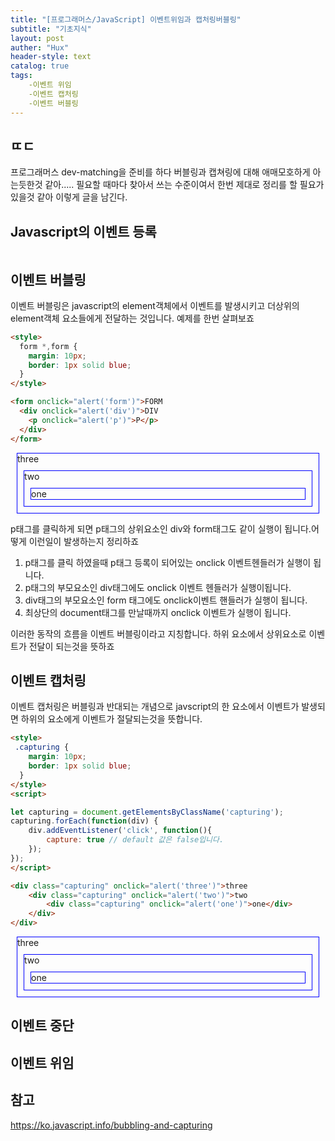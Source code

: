 ```yaml
---
title: "[프로그래머스/JavaScript] 이벤트위임과 캡처링버블링"
subtitle: "기초지식"
layout: post
auther: "Hux"
header-style: text
catalog: true
tags:
    -이벤트 위임
    -이벤트 캡처링
    -이벤트 버블링
---
```


ㄸㄷ
---
프로그래머스 dev-matching을 준비를 하다 버블링과 캡쳐링에 대해 애매모호하게 아는듯한것 같아.....
필요할 때마다 찾아서 쓰는 수준이여서 한번 제대로 정리를 할 필요가 있을것 같아 이렇게 글을 남긴다.



Javascript의 이벤트 등록
---

```js


```

이벤트 버블링
-------

이벤트 버블링은 javascript의 element객체에서 이벤트를 발생시키고 더상위의 element객체 요소들에게 전달하는 것입니다.
예제를 한번 살펴보죠

```html
<style>
  form *,form {
    margin: 10px;
    border: 1px solid blue;
  }
</style>

<form onclick="alert('form')">FORM
  <div onclick="alert('div')">DIV
    <p onclick="alert('p')">P</p>
  </div>
</form>
```

<html>
<style>
 .bubbling {
    margin: 10px;
    border: 1px solid blue;
  }
</style>

<div class="bubbling" onclick="alert('three')">three
    <div class="bubbling" onclick="alert('two')">two
        <div class="bubbling" onclick="alert('one')">one</div>
    </div>
</div>

</html>

p태그를 클릭하게 되면 p태그의 상위요소인 div와 form태그도 같이 실행이 됩니다.어떻게 이런일이 발생하는지 정리하죠

1. p태그를 클릭 하였을때 p태그 등록이 되어있는 onclick 이벤트헨들러가 실행이 됩니다.
2. p태그의 부모요소인 div태그에도 onclick 이벤트 헨들러가 실행이됩니다.
3. div태그의 부모요소인 form 태그에도 onclick이벤트 핸들러가 실행이 됩니다.
4. 최상단의 document태그를 만날때까지 onclick 이벤트가 실행이 됩니다.

이러한 동작의 흐름을 이벤트 버블링이라고 지칭합니다. 하위 요소에서 상위요소로 이벤트가 전달이 되는것을 뜻하죠



이벤트 캡처링
---
이벤트 캡처링은 버블링과 반대되는 개념으로 javscript의 한 요소에서 이벤트가 발생되면 하위의 요소에게 이벤트가 절달되는것을 뜻합니다.

```html
<style>
 .capturing {
    margin: 10px;
    border: 1px solid blue;
  }
</style>
<script>

let capturing = document.getElementsByClassName('capturing');
capturing.forEach(function(div) {
	div.addEventListener('click', function(){
		capture: true // default 값은 false입니다.
	});
});
</script>

<div class="capturing" onclick="alert('three')">three
    <div class="capturing" onclick="alert('two')">two
        <div class="capturing" onclick="alert('one')">one</div>
    </div>
</div>
```
<html>
<style>
 .capturing {
    margin: 10px;
    border: 1px solid blue;
  }
</style>
<script>
let capturing = document.getElementsByClassName('capturing');
capturing.forEach(function(div) {
	div.addEventListener('click', function(){
		capture: true // default 값은 false입니다.
	});
});
</script>

<div class="capturing" onclick="alert('three')">three
    <div class="capturing" onclick="alert('two')">two
        <div class="capturing" onclick="alert('one')">one</div>
    </div>
</div>
</html>

이벤트 중단
---


이벤트 위임
---



참고
---
<https://ko.javascript.info/bubbling-and-capturing>